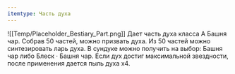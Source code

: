 ```yaml
---
itemtype: Часть духа
---
```

![[Temp/Placeholder_Bestiary_Part.png]]
Дает часть духа класса А Башня чар. Собрав 50 частей, можно призвать духа. Из 50 частей можно синтезировать ларь духа. В сундуке можно получить на выбор: Башня чар либо Блеск · Башня чар. Если дух достиг максимальной звездности, после применения дается пыль духа х4.

